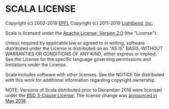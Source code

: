 SCALA LICENSE
=============

Copyright (c) 2002-2019 [EPFL]
Copyright (c) 2011-2019 [Lightbend, Inc.]

Scala is licensed under the [Apache License, Version 2.0] (the "License").

Unless required by applicable law or agreed to in writing, software distributed under the License is distributed on an "AS IS" BASIS, WITHOUT WARRANTIES OR CONDITIONS OF ANY KIND, either express or implied. See the License for the specific language governing permissions and limitations under the License.

Scala includes software with other licenses. See the NOTICE file distributed with this work for additional information regarding copyright ownership.

NOTE: Versions of Scala distributed prior to December 2018 were licensed under the [BSD 3-Clause License]. The license change was [announced in May 2018].


[EPFL]: https://lamp.epfl.ch/
[Lightbend, Inc.]: https://www.lightbend.com/
[Apache License, Version 2.0]: https://www.apache.org/licenses/LICENSE-2.0
[BSD 3-Clause License]: http://opensource.org/licenses/BSD-3-Clause
[announced in May 2018]: https://www.scala-lang.org/news/license-change.html
